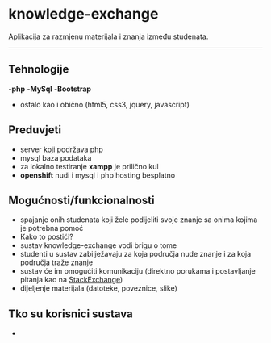 knowledge-exchange
===================

Aplikacija za razmjenu materijala i znanja između studenata.



----------


Tehnologije
-------------
-**php**
-**MySql**
-**Bootstrap**
- ostalo kao i obično (html5, css3, jquery, javascript)

Preduvjeti
-----------------
- server koji podržava php
- mysql baza podataka
- za lokalno testiranje **xampp** je prilično kul
- **openshift** nudi i mysql i php hosting besplatno 

Mogućnosti/funkcionalnosti
---------------------------------------
- spajanje onih studenata koji žele podijeliti svoje znanje sa onima kojima je potrebna pomoć
- Kako to postići?
- sustav knowledge-exchange vodi brigu o tome
- studenti u sustav zabilježavaju za koja područja nude znanje i za koja područja traže znanje
- sustav će im omogućiti komunikaciju (direktno porukama i postavljanje pitanja kao na [StackExchange](http://stackexchange.com/))
- dijeljenje materijala (datoteke, poveznice, slike)

Tko su korisnici sustava
---------------------------------
-
